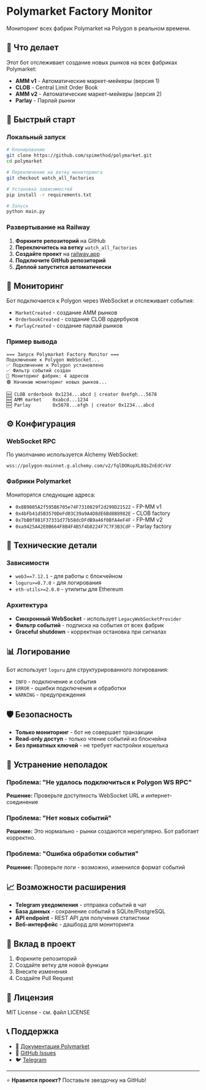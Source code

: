 # Polymarket Factory Monitor

Мониторинг всех фабрик Polymarket на Polygon в реальном времени.

## 🎯 Что делает

Этот бот отслеживает создание новых рынков на всех фабриках Polymarket:

- **AMM v1** - Автоматические маркет-мейкеры (версия 1)
- **CLOB** - Central Limit Order Book
- **AMM v2** - Автоматические маркет-мейкеры (версия 2)
- **Parlay** - Парлай рынки

## 🚀 Быстрый старт

### Локальный запуск

```bash
# Клонирование
git clone https://github.com/spimethod/polymarket.git
cd polymarket

# Переключение на ветку мониторинга
git checkout watch_all_factories

# Установка зависимостей
pip install -r requirements.txt

# Запуск
python main.py
```

### Развертывание на Railway

1. **Форкните репозиторий** на GitHub
2. **Переключитесь на ветку** `watch_all_factories`
3. **Создайте проект** на [railway.app](https://railway.app)
4. **Подключите GitHub репозиторий**
5. **Деплой запустится автоматически**

## 📡 Мониторинг

Бот подключается к Polygon через WebSocket и отслеживает события:

- `MarketCreated` - создание AMM рынков
- `OrderbookCreated` - создание CLOB ордербуков
- `ParlayCreated` - создание парлай рынков

### Пример вывода

```
=== Запуск Polymarket Factory Monitor ===
Подключение к Polygon WebSocket...
✅ Подключение к Polygon установлено
✅ Фильтр событий создан
📡 Мониторинг фабрик: 4 адресов
🟢 Начинаю мониторинг новых рынков...

🆕 CLOB orderbook 0x1234...abcd | creator 0xefgh...5678
🆕 AMM market    0xabcd...1234
🆕 Parlay        0x5678...efgh | creator 0x1234...abcd
```

## ⚙️ Конфигурация

### WebSocket RPC

По умолчанию используется Alchemy WebSocket:

```
wss://polygon-mainnet.g.alchemy.com/v2/fqlDOKopXL8QsZnEdCrkV
```

### Фабрики Polymarket

Мониторятся следующие адреса:

- `0x8B9805A2f595B6705e74F7310829f2d299D21522` - FP-MM v1
- `0x4bFb41d5B3570DeFd03C39a9A4D8dE6Bd8B8982E` - CLOB factory
- `0x7bB0f881F37331d77b58dcDFdB9a46f0BfA4eF4F` - FP-MM v2
- `0xa9425A42E0B664F8B4F4B5f4b8224F7C7F3B3CdF` - Parlay factory

## 🔧 Технические детали

### Зависимости

- `web3==7.12.1` - для работы с блокчейном
- `loguru>=0.7.0` - для логирования
- `eth-utils>=2.0.0` - утилиты для Ethereum

### Архитектура

- **Синхронный WebSocket** - использует `LegacyWebSocketProvider`
- **Фильтр событий** - подписка на события от всех фабрик
- **Graceful shutdown** - корректная остановка при сигналах

## 📊 Логирование

Бот использует `loguru` для структурированного логирования:

- `INFO` - подключение и события
- `ERROR` - ошибки подключения и обработки
- `WARNING` - предупреждения

## 🛡️ Безопасность

- **Только мониторинг** - бот не совершает транзакции
- **Read-only доступ** - только чтение событий из блокчейна
- **Без приватных ключей** - не требует настройки кошелька

## 🐛 Устранение неполадок

### Проблема: "Не удалось подключиться к Polygon WS RPC"

**Решение:** Проверьте доступность WebSocket URL и интернет-соединение

### Проблема: "Нет новых событий"

**Решение:** Это нормально - рынки создаются нерегулярно. Бот работает корректно.

### Проблема: "Ошибка обработки события"

**Решение:** Проверьте логи - возможно, изменился формат событий

## 📈 Возможности расширения

- **Telegram уведомления** - отправка событий в чат
- **База данных** - сохранение событий в SQLite/PostgreSQL
- **API endpoint** - REST API для получения статистики
- **Веб-интерфейс** - дашборд для мониторинга

## 🤝 Вклад в проект

1. Форкните репозиторий
2. Создайте ветку для новой функции
3. Внесите изменения
4. Создайте Pull Request

## 📄 Лицензия

MIT License - см. файл LICENSE

## 📞 Поддержка

- 📖 [Документация Polymarket](https://docs.polymarket.com/)
- 💬 [GitHub Issues](https://github.com/spimethod/polymarket/issues)
- 🐦 [Telegram](https://t.me/polymarket_support)

---

⭐ **Нравится проект?** Поставьте звездочку на GitHub!
